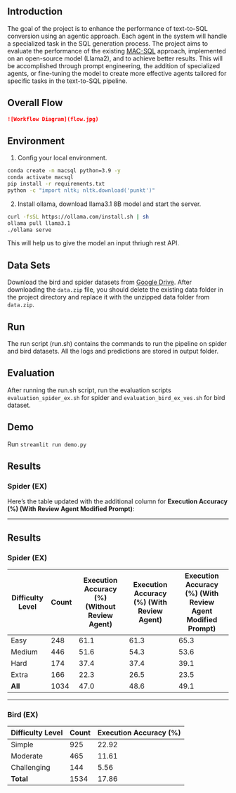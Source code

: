 ## Introduction

The goal of the project is to enhance the performance of text-to-SQL conversion using an agentic approach. Each agent in the system will handle a specialized task in the SQL generation process. The project aims to evaluate the performance of the existing [MAC-SQL](https://arxiv.org/pdf/2312.11242) approach, implemented on an open-source model (Llama2), and to achieve better results. This will be accomplished through prompt engineering, the addition of specialized agents, or fine-tuning the model to create more effective agents tailored for specific tasks in the text-to-SQL pipeline.

## Overall Flow

```markdown
![Workflow Diagram](flow.jpg)
```


## Environment

1. Config your local environment.

```bash
conda create -n macsql python=3.9 -y
conda activate macsql
pip install -r requirements.txt
python -c "import nltk; nltk.download('punkt')"
```

2. Install ollama, download llama3.1 8B model and start the server.

```bash
curl -fsSL https://ollama.com/install.sh | sh
ollama pull llama3.1
./ollama serve 
```

This will help us to give the model an input thriugh rest API.

## Data Sets

Download the bird and spider datasets from [Google Drive](https://drive.google.com/file/d/1kkkNJSmJkZKeZyDFUDG7c4mnkxsrr-om/view?usp=sharing).
After downloading the `data.zip` file, you should delete the existing data folder in the project directory and replace it with the unzipped data folder from `data.zip`.


## Run

The run script (run.sh) contains the commands to run the pipeline on spider and bird datasets. All the logs and predictions are stored in output folder.

## Evaluation

After running the run.sh script, run the evaluation scripts `evaluation_spider_ex.sh` for spider and `evaluation_bird_ex_ves.sh` for bird dataset.

## Demo

Run `streamlit run demo.py`


## Results

### Spider (EX)

Here’s the table updated with the additional column for **Execution Accuracy (%) (With Review Agent Modified Prompt)**:

---

## Results

### Spider (EX)

| Difficulty Level | Count | Execution Accuracy (%) (Without Review Agent) | Execution Accuracy (%) (With Review Agent) | Execution Accuracy (%) (With Review Agent Modified Prompt) |
|------------------|-------|-----------------------------------------------|--------------------------------------------|-----------------------------------------------------------|
| Easy             | 248   | 61.1                                          | 61.3                                       | 65.3                                                      |
| Medium           | 446   | 51.6                                          | 54.3                                       | 53.6                                                      |
| Hard             | 174   | 37.4                                          | 37.4                                       | 39.1                                                      |
| Extra            | 166   | 22.3                                          | 26.5                                       | 23.5                                                      |
| **All**          | 1034  | 47.0                                          | 48.6                                       | 49.1                                                      |

---



### Bird (EX)

| Difficulty Level | Count | Execution Accuracy (%) |
|------------------|-------|------------------------|
| Simple           | 925   | 22.92                  |
| Moderate         | 465   | 11.61                  |
| Challenging      | 144   | 5.56                   |
| **Total**        | 1534  | 17.86                  |



